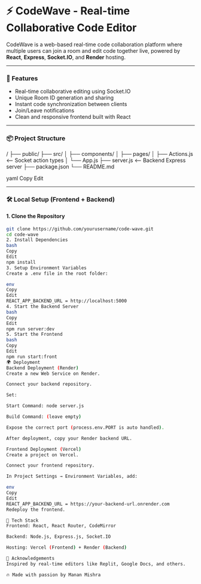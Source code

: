 # ⚡ CodeWave - Real-time Collaborative Code Editor

CodeWave is a web-based real-time code collaboration platform where multiple users can join a room and edit code together live, powered by **React**, **Express**, **Socket.IO**, and **Render** hosting.

---

### 🚀 Features

- Real-time collaborative editing using Socket.IO
- Unique Room ID generation and sharing
- Instant code synchronization between clients
- Join/Leave notifications
- Clean and responsive frontend built with React

---

### 📦 Project Structure

/ ├── public/ ├── src/ │ ├── components/ │ ├── pages/ │ ├── Actions.js <-- Socket action types │ └── App.js ├── server.js <-- Backend Express server ├── package.json └── README.md

yaml
Copy
Edit

---

### 🛠️ Local Setup (Frontend + Backend)

#### 1. Clone the Repository
```bash
git clone https://github.com/yourusername/code-wave.git
cd code-wave
2. Install Dependencies
bash
Copy
Edit
npm install
3. Setup Environment Variables
Create a .env file in the root folder:

env
Copy
Edit
REACT_APP_BACKEND_URL = http://localhost:5000
4. Start the Backend Server
bash
Copy
Edit
npm run server:dev
5. Start the Frontend
bash
Copy
Edit
npm run start:front
🌍 Deployment
Backend Deployment (Render)
Create a new Web Service on Render.

Connect your backend repository.

Set:

Start Command: node server.js

Build Command: (leave empty)

Expose the correct port (process.env.PORT is auto handled).

After deployment, copy your Render backend URL.

Frontend Deployment (Vercel)
Create a project on Vercel.

Connect your frontend repository.

In Project Settings → Environment Variables, add:

env
Copy
Edit
REACT_APP_BACKEND_URL = https://your-backend-url.onrender.com
Redeploy the frontend.

🧩 Tech Stack
Frontend: React, React Router, CodeMirror

Backend: Node.js, Express.js, Socket.IO

Hosting: Vercel (Frontend) + Render (Backend)

🙌 Acknowledgements
Inspired by real-time editors like Replit, Google Docs, and others.

🔥 Made with passion by Manan Mishra
